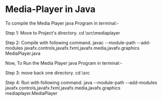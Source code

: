 # Media-Player in Java
To compile the Media Player java Program in terminal:-

Step 1: Move to Project's directory.
cd <your folder path>\src\mediaplayer

Step 2: Compile with following command.
javac --module-path <your javafx lib folder path> --add-modules javafx.controls,javafx.fxml,javafx.media,javafx.graphics MediaPlayer.java  

Now, 
To Run the Media Player java Program in terminal:-
  
Step 3: move back one directory.
cd <your folder path>\src
  
Step 4: Run with following command.
java --module-path <your javafx lib folder path> --add-modules javafx.controls,javafx.fxml,javafx.media,javafx.graphics mediaplayer.MediaPlayer
